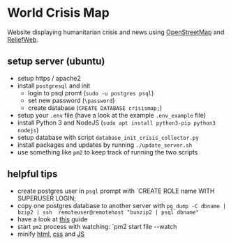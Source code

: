 # World Crisis Map

Website displaying humanitarian crisis and news using [OpenStreetMap](https://openstreetmap.org) and [ReliefWeb](https://reliefweb.int).

## setup server (ubuntu)

- setup https / apache2
- install `postgresql` and init
    - login to psql promt (`sudo -u postgres psql`)
    - set new password (`\password`)
    - create database (`CREATE DATABASE crisismap;`)
- setup your `.env` file (have a look at the example `.env_example` file)
- install Python 3 and NodeJS (`sudo apt install python3-pip python3 nodejs`)
- setup database with script `database_init_crisis_collector.py`
- install packages and updates by running `./update_server.sh`
- use something like `pm2` to keep track of running the two scripts

## helpful tips

- create postgres user in `psql` prompt with `CREATE ROLE name WITH SUPERUSER LOGIN;
- copy one postgres database to another server with `pg_dump -C dbname | bzip2 | ssh  remoteuser@remotehost "bunzip2 | psql dbname"`
- have a look at [this](https://www.digitalocean.com/community/tutorials/how-to-set-up-a-node-js-application-for-production-on-ubuntu-16-04) guide
- start `pm2` process with watching: `pm2 start file --watch
- minify [html](https://github.com/kangax/html-minifier), [css](https://github.com/cssnano/cssnano) and [JS](https://github.com/mishoo/UglifyJS)
